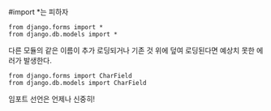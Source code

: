 #import *는 피하자

```
from django.forms import *
from django.db.models import *
```

다른 모듈의 같은 이름이 추가 로딩되거나 기존 것 위에 덮여 로딩된다면 예상치 못한 에러가 발생한다. 

```
from django.forms import CharField
from django.db.models import CharField
```

임포트 선언은 언제나 신중히!
